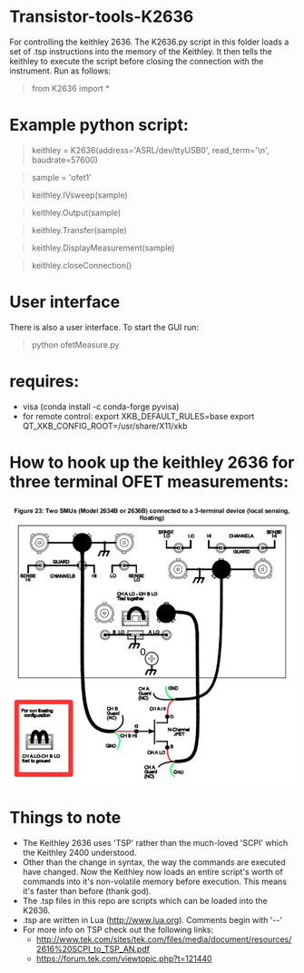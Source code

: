 # Transistor-tools-K2636
For controlling the keithley 2636.
The K2636.py script in this folder loads a set of .tsp instructions into the memory of the Keithley. It then tells the keithley to execute the script before closing the connection with the instrument. Run as follows:

> from K2636 import *

# Example python script:

>keithley = K2636(address='ASRL/dev/ttyUSB0', read_term='\n', baudrate=57600)

>sample = 'ofet1'

>keithley.IVsweep(sample)

>keithley.Output(sample)

>keithley.Transfer(sample)

>keithley.DisplayMeasurement(sample)

>keithley.closeConnection()


# User interface
There is also a user interface. To start the GUI run:

>python ofetMeasure.py


# requires:
- visa (conda install -c conda-forge pyvisa)
- for remote control:
	export XKB_DEFAULT_RULES=base
	export QT_XKB_CONFIG_ROOT=/usr/share/X11/xkb

# How to hook up the keithley 2636 for three terminal OFET measurements:
![Alt text](.K2636_connections.png?raw=true "Setup")

# Things to note
- The Keithley 2636 uses 'TSP' rather than the much-loved 'SCPI' which the Keithley 2400 understood.
- Other than the change in syntax, the way the commands are executed have changed. Now the Keithley now loads an entire script's worth of commands into it's non-volatile memory before execution. This means it's faster than before (thank god).
- The .tsp files in this repo are scripts which can be loaded into the K2636.
- .tsp are written in Lua (http://www.lua.org). Comments begin with '--'
- For more info on TSP check out the following links:
	- http://www.tek.com/sites/tek.com/files/media/document/resources/2616%20SCPI_to_TSP_AN.pdf
	- https://forum.tek.com/viewtopic.php?t=121440
